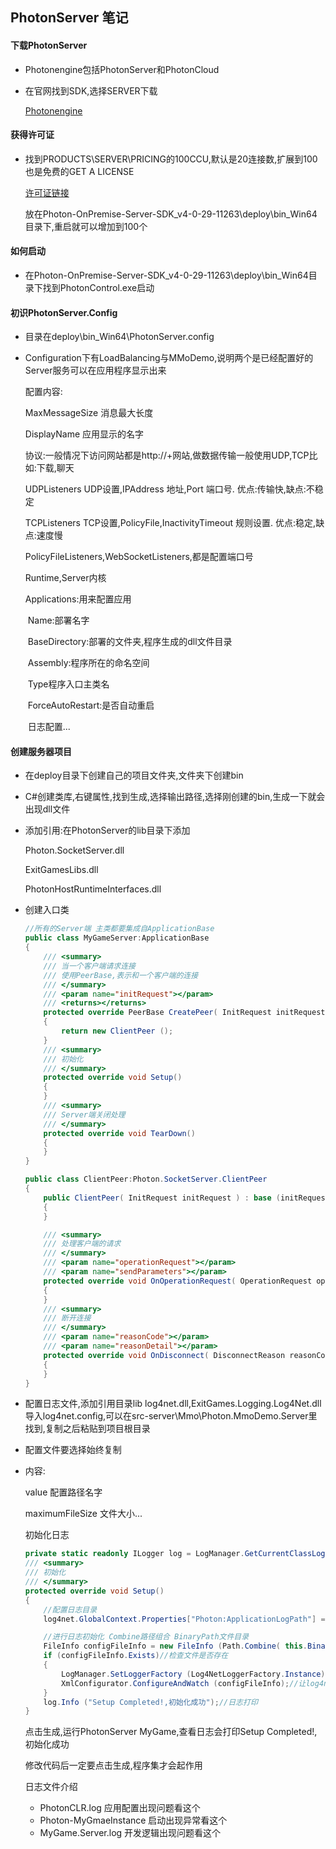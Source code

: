 ## PhotonServer 笔记

#### 下载PhotonServer

- Photonengine包括PhotonServer和PhotonCloud

- 在官网找到SDK,选择SERVER下载

   [Photonengine](https://www.photonengine.com/zh-CN/sdks#server-sdkserverserver)

#### 获得许可证

- 找到PRODUCTS\SERVER\PRICING的100CCU,默认是20连接数,扩展到100也是免费的GET A LICENSE

  [许可证链接](https://www.photonengine.com/zh-CN/Server/Pricing)
  
  放在Photon-OnPremise-Server-SDK_v4-0-29-11263\deploy\bin_Win64目录下,重启就可以增加到100个

#### 如何启动

- 在Photon-OnPremise-Server-SDK_v4-0-29-11263\deploy\bin_Win64目录下找到PhotonControl.exe启动

#### 初识PhotonServer.Config

- 目录在deploy\bin_Win64\PhotonServer.config

- Configuration下有LoadBalancing与MMoDemo,说明两个是已经配置好的Server服务可以在应用程序显示出来

  配置内容:

  

  MaxMessageSize 消息最大长度

  DisplayName 应用显示的名字

  

  协议:一般情况下访问网站都是http://+网站,做数据传输一般使用UDP,TCP比如:下载,聊天

  UDPListeners UDP设置,IPAddress 地址,Port 端口号. 优点:传输快,缺点:不稳定

  TCPListeners TCP设置,PolicyFile,InactivityTimeout 规则设置. 优点:稳定,缺点:速度慢

  PolicyFileListeners,WebSocketListeners,都是配置端口号

  

  Runtime,Server内核

  

  Applications:用来配置应用

  ​	Name:部署名字

  ​	BaseDirectory:部署的文件夹,程序生成的dll文件目录

  ​	Assembly:程序所在的命名空间

  ​	Type程序入口主类名

  ​	ForceAutoRestart:是否自动重启

  ​	日志配置...

#### 创建服务器项目

- 在deploy目录下创建自己的项目文件夹,文件夹下创建bin

- C#创建类库,右键属性,找到生成,选择输出路径,选择刚创建的bin,生成一下就会出现dll文件

- 添加引用:在PhotonServer的lib目录下添加

  Photon.SocketServer.dll

  ExitGamesLibs.dll

  PhotonHostRuntimeInterfaces.dll

- 创建入口类

  ```c#
  //所有的Server端 主类都要集成自ApplicationBase
  public class MyGameServer:ApplicationBase
  {
      /// <summary>
      /// 当一个客户端请求连接
      /// 使用PeerBase,表示和一个客户端的连接
      /// </summary>
      /// <param name="initRequest"></param>
      /// <returns></returns>
      protected override PeerBase CreatePeer( InitRequest initRequest )
      {
          return new ClientPeer ();
      }
      /// <summary>
      /// 初始化
      /// </summary>
      protected override void Setup()
      {
      }
      /// <summary>
      /// Server端关闭处理
      /// </summary>
      protected override void TearDown()
      {
      }
  }
  ```

  ```csharp
  public class ClientPeer:Photon.SocketServer.ClientPeer
  {
      public ClientPeer( InitRequest initRequest ) : base (initRequest)
      {
      }
  
      /// <summary>
      /// 处理客户端的请求
      /// </summary>
      /// <param name="operationRequest"></param>
      /// <param name="sendParameters"></param>
      protected override void OnOperationRequest( OperationRequest operationRequest, SendParameters sendParameters )
      {
      }
      /// <summary>
      /// 断开连接
      /// </summary>
      /// <param name="reasonCode"></param>
      /// <param name="reasonDetail"></param>
      protected override void OnDisconnect( DisconnectReason reasonCode, string reasonDetail )
      {
      }
  }
  ```


- 配置日志文件,添加引用目录lib log4net.dll,ExitGames.Logging.Log4Net.dll导入log4net.config,可以在src-server\Mmo\Photon.MmoDemo.Server里找到,复制之后粘贴到项目根目录

- 配置文件要选择始终复制

- 内容:

  value 配置路径名字

  maximumFileSize 文件大小...

  初始化日志

  ```c#
  private static readonly ILogger log = LogManager.GetCurrentClassLogger ();
  /// <summary>
  /// 初始化
  /// </summary>
  protected override void Setup()
  {
      //配置日志目录
      log4net.GlobalContext.Properties["Photon:ApplicationLogPath"] = Path.Combine( Path.Combine (this.ApplicationRootPath, "bin_Win64"),"log");
  
      //进行日志初始化 Combine路径组合 BinaryPath文件目录
      FileInfo configFileInfo = new FileInfo (Path.Combine( this.BinaryPath, "log4net.config"));
      if (configFileInfo.Exists)//检查文件是否存在
      {
          LogManager.SetLoggerFactory (Log4NetLoggerFactory.Instance);//创建日志工厂 让photon知道
          XmlConfigurator.ConfigureAndWatch (configFileInfo);//让log4net这个插件读取配置文件
      }
      log.Info ("Setup Completed!,初始化成功");//日志打印
  }
  ```

  点击生成,运行PhotonServer MyGame,查看日志会打印Setup Completed!,初始化成功

  修改代码后一定要点击生成,程序集才会起作用

  日志文件介绍

  - PhotonCLR.log 应用配置出现问题看这个
  - Photon-MyGmaeInstance 启动出现异常看这个
  - MyGame.Server.log 开发逻辑出现问题看这个







